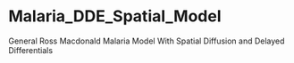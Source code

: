 # Malaria_DDE_Spatial_Model
General Ross Macdonald Malaria Model With Spatial Diffusion and Delayed Differentials
